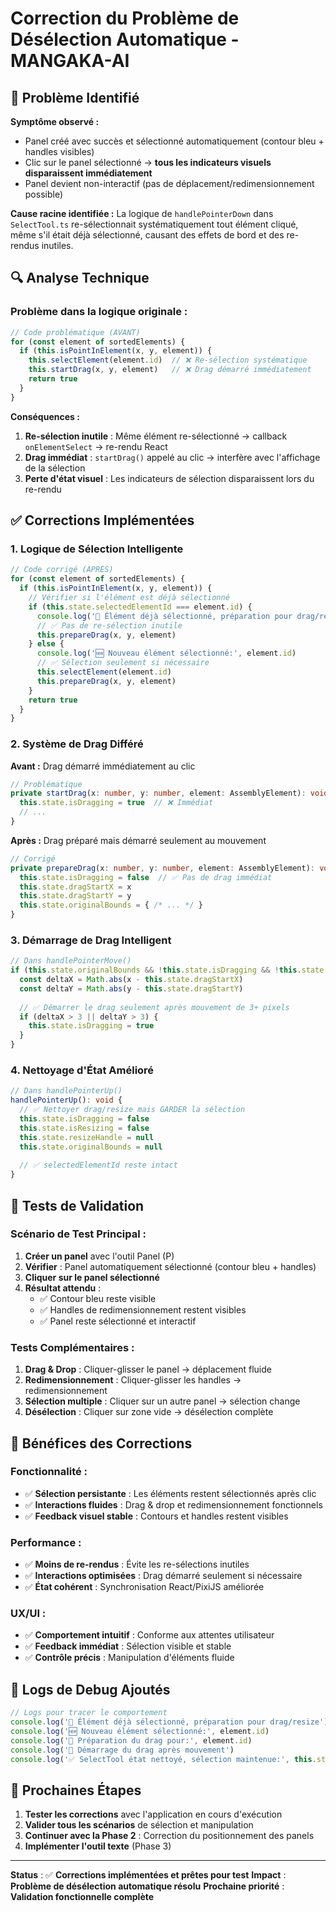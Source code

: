 # Correction du Problème de Désélection Automatique - MANGAKA-AI

## 🎯 Problème Identifié

**Symptôme observé :**
- Panel créé avec succès et sélectionné automatiquement (contour bleu + handles visibles)
- Clic sur le panel sélectionné → **tous les indicateurs visuels disparaissent immédiatement**
- Panel devient non-interactif (pas de déplacement/redimensionnement possible)

**Cause racine identifiée :**
La logique de `handlePointerDown` dans `SelectTool.ts` re-sélectionnait systématiquement tout élément cliqué, même s'il était déjà sélectionné, causant des effets de bord et des re-rendus inutiles.

## 🔍 Analyse Technique

### **Problème dans la logique originale :**

```typescript
// Code problématique (AVANT)
for (const element of sortedElements) {
  if (this.isPointInElement(x, y, element)) {
    this.selectElement(element.id)  // ❌ Re-sélection systématique
    this.startDrag(x, y, element)   // ❌ Drag démarré immédiatement
    return true
  }
}
```

**Conséquences :**
1. **Re-sélection inutile** : Même élément re-sélectionné → callback `onElementSelect` → re-rendu React
2. **Drag immédiat** : `startDrag()` appelé au clic → interfère avec l'affichage de la sélection
3. **Perte d'état visuel** : Les indicateurs de sélection disparaissent lors du re-rendu

## ✅ Corrections Implémentées

### **1. Logique de Sélection Intelligente**

```typescript
// Code corrigé (APRÈS)
for (const element of sortedElements) {
  if (this.isPointInElement(x, y, element)) {
    // Vérifier si l'élément est déjà sélectionné
    if (this.state.selectedElementId === element.id) {
      console.log('🔄 Élément déjà sélectionné, préparation pour drag/resize')
      // ✅ Pas de re-sélection inutile
      this.prepareDrag(x, y, element)
    } else {
      console.log('🆕 Nouveau élément sélectionné:', element.id)
      // ✅ Sélection seulement si nécessaire
      this.selectElement(element.id)
      this.prepareDrag(x, y, element)
    }
    return true
  }
}
```

### **2. Système de Drag Différé**

**Avant :** Drag démarré immédiatement au clic
```typescript
// Problématique
private startDrag(x: number, y: number, element: AssemblyElement): void {
  this.state.isDragging = true  // ❌ Immédiat
  // ...
}
```

**Après :** Drag préparé mais démarré seulement au mouvement
```typescript
// Corrigé
private prepareDrag(x: number, y: number, element: AssemblyElement): void {
  this.state.isDragging = false  // ✅ Pas de drag immédiat
  this.state.dragStartX = x
  this.state.dragStartY = y
  this.state.originalBounds = { /* ... */ }
}
```

### **3. Démarrage de Drag Intelligent**

```typescript
// Dans handlePointerMove()
if (this.state.originalBounds && !this.state.isDragging && !this.state.isResizing) {
  const deltaX = Math.abs(x - this.state.dragStartX)
  const deltaY = Math.abs(y - this.state.dragStartY)
  
  // ✅ Démarrer le drag seulement après mouvement de 3+ pixels
  if (deltaX > 3 || deltaY > 3) {
    this.state.isDragging = true
  }
}
```

### **4. Nettoyage d'État Amélioré**

```typescript
// Dans handlePointerUp()
handlePointerUp(): void {
  // ✅ Nettoyer drag/resize mais GARDER la sélection
  this.state.isDragging = false
  this.state.isResizing = false
  this.state.resizeHandle = null
  this.state.originalBounds = null
  
  // ✅ selectedElementId reste intact
}
```

## 🧪 Tests de Validation

### **Scénario de Test Principal :**
1. **Créer un panel** avec l'outil Panel (P)
2. **Vérifier** : Panel automatiquement sélectionné (contour bleu + handles)
3. **Cliquer sur le panel sélectionné**
4. **Résultat attendu** : 
   - ✅ Contour bleu reste visible
   - ✅ Handles de redimensionnement restent visibles
   - ✅ Panel reste sélectionné et interactif

### **Tests Complémentaires :**
1. **Drag & Drop** : Cliquer-glisser le panel → déplacement fluide
2. **Redimensionnement** : Cliquer-glisser les handles → redimensionnement
3. **Sélection multiple** : Cliquer sur un autre panel → sélection change
4. **Désélection** : Cliquer sur zone vide → désélection complète

## 🎯 Bénéfices des Corrections

### **Fonctionnalité :**
- ✅ **Sélection persistante** : Les éléments restent sélectionnés après clic
- ✅ **Interactions fluides** : Drag & drop et redimensionnement fonctionnels
- ✅ **Feedback visuel stable** : Contours et handles restent visibles

### **Performance :**
- ✅ **Moins de re-rendus** : Évite les re-sélections inutiles
- ✅ **Interactions optimisées** : Drag démarré seulement si nécessaire
- ✅ **État cohérent** : Synchronisation React/PixiJS améliorée

### **UX/UI :**
- ✅ **Comportement intuitif** : Conforme aux attentes utilisateur
- ✅ **Feedback immédiat** : Sélection visible et stable
- ✅ **Contrôle précis** : Manipulation d'éléments fluide

## 📝 Logs de Debug Ajoutés

```typescript
// Logs pour tracer le comportement
console.log('🔄 Élément déjà sélectionné, préparation pour drag/resize')
console.log('🆕 Nouveau élément sélectionné:', element.id)
console.log('🎯 Préparation du drag pour:', element.id)
console.log('🚀 Démarrage du drag après mouvement')
console.log('✅ SelectTool état nettoyé, sélection maintenue:', this.state.selectedElementId)
```

## 🔄 Prochaines Étapes

1. **Tester les corrections** avec l'application en cours d'exécution
2. **Valider tous les scénarios** de sélection et manipulation
3. **Continuer avec la Phase 2** : Correction du positionnement des panels
4. **Implémenter l'outil texte** (Phase 3)

---

**Status** : ✅ **Corrections implémentées et prêtes pour test**
**Impact** : **Problème de désélection automatique résolu**
**Prochaine priorité** : **Validation fonctionnelle complète**
